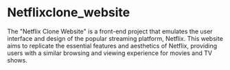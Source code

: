 # Netflixclone_website
The "Netflix Clone Website" is a front-end project that emulates the user interface and design of the popular streaming platform, Netflix. This website aims to replicate the essential features and aesthetics of Netflix, providing users with a similar browsing and viewing experience for movies and TV shows.
